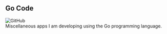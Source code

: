 ## Go Code
![GitHub](https://img.shields.io/github/license/cyberphor/go-code)  
Miscellaneous apps I am developing using the Go programming language. 
